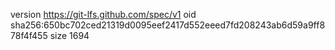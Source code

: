 version https://git-lfs.github.com/spec/v1
oid sha256:650bc702ced21319d0095eef2417d552eeed7fd208243ab6d59a9ff878f4f455
size 1694
